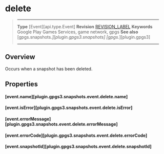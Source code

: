 # delete

> --------------------- ------------------------------------------------------------------------------------------
> __Type__              [Event][api.type.Event]
> __Revision__          [REVISION_LABEL](REVISION_URL)
> __Keywords__          Google Play Games Services, game network, gpgs
> __See also__          [gpgs.snapshots.*][plugin.gpgs3.snapshots]
>                       [gpgs.*][plugin.gpgs3]
> --------------------- ------------------------------------------------------------------------------------------

## Overview

Occurs when a snapshot has been deleted.

## Properties

#### [event.name][plugin.gpgs3.snapshots.event.delete.name]

#### [event.isError][plugin.gpgs3.snapshots.event.delete.isError]

#### [event.errorMessage][plugin.gpgs3.snapshots.event.delete.errorMessage]

#### [event.errorCode][plugin.gpgs3.snapshots.event.delete.errorCode]

#### [event.snapshotId][plugin.gpgs3.snapshots.event.delete.snapshotId]